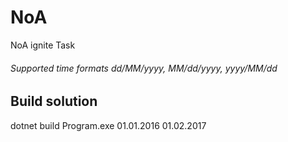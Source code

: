 # NoA
NoA ignite Task
###### Supported time formats dd/MM/yyyy, MM/dd/yyyy, yyyy/MM/dd


## Build solution
dotnet build 
Program.exe 01.01.2016 01.02.2017
